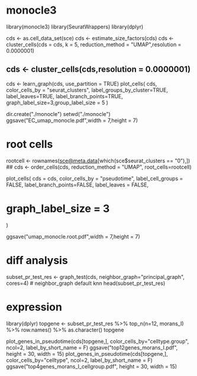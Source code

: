 # monocle3

library(monocle3)
library(SeuratWrappers) 
library(dplyr)

cds <- as.cell_data_set(sce)
cds <- estimate_size_factors(cds)
cds <- cluster_cells(cds = cds, k = 5, reduction_method = "UMAP",resolution = 0.0000001)
## cds <- cluster_cells(cds,resolution = 0.0000001)

cds <- learn_graph(cds, use_partition = TRUE)
plot_cells(
  cds, 
  color_cells_by = "seurat_clusters", 
  label_groups_by_cluster=TRUE,
  label_leaves=TRUE, 
  label_branch_points=TRUE,
  graph_label_size=3,group_label_size = 5
)

dir.create("./monocle")
setwd("./monocle")
ggsave("EC_umap_monocle.pdf",width = 7,height = 7)


# root cells
rootcell <- rownames(sce@meta.data[which(sce$seurat_clusters == "0"),]) ## 
cds <- order_cells(cds, reduction_method = "UMAP", root_cells=rootcell)

plot_cells(
  cds = cds,
  color_cells_by = "pseudotime",
  label_cell_groups = FALSE,
  label_branch_points=FALSE,
  label_leaves = FALSE,
  # graph_label_size = 3
)

ggsave("umap_monocle.root.pdf",width = 7,height = 7)

# diff analysis
subset_pr_test_res <- graph_test(cds, neighbor_graph="principal_graph", cores=4)  # neighbor_graph default knn
head(subset_pr_test_res)

# expression
library(dplyr)
topgene <- subset_pr_test_res %>% top_n(n=12, morans_I) %>% row.names() %>% as.character()
topgene

plot_genes_in_pseudotime(cds[topgene,], color_cells_by="celltype.group", ncol=2,
                         label_by_short_name = F)
ggsave("top12genes_morans_I.pdf", height = 30, width = 15)
plot_genes_in_pseudotime(cds[topgene,], color_cells_by="celltype", ncol=2,
                         label_by_short_name = F)
ggsave("top4genes_morans_I_cellgroup.pdf", height = 30, width = 15)